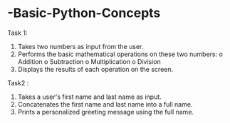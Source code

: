 # -Basic-Python-Concepts
Task 1:
1.  Takes two numbers as input from the user.
2.  Performs the basic mathematical operations on these two numbers:
   o	Addition
   o	Subtraction
   o	Multiplication
   o	Division
3.  Displays the results of each operation on the screen.


Task2 :
1.  Takes a user's first name and last name as input.
2.  Concatenates the first name and last name into a full name.
3.  Prints a personalized greeting message using the full name.
